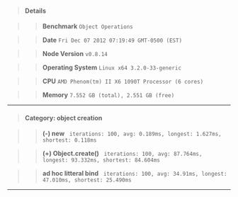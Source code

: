 > #### Details

>> **Benchmark** ```Object Operations```

>> **Date** ```Fri Dec 07 2012 07:19:49 GMT-0500 (EST)```

>> **Node Version** ```v0.8.14```

>> **Operating System** ```Linux x64 3.2.0-33-generic```

>> **CPU** ```AMD Phenom(tm) II X6 1090T Processor (6 cores)```

>> **Memory** ```7.552 GB (total), 2.551 GB (free)```



---

> #### Category: object creation

>> **(-) new** ``` iterations: 100, avg: 0.189ms, longest: 1.627ms, shortest: 0.118ms```

>> **(+) Object.create()** ``` iterations: 100, avg: 87.764ms, longest: 93.332ms, shortest: 84.604ms```

>> **ad hoc litteral bind** ``` iterations: 100, avg: 34.91ms, longest: 47.010ms, shortest: 25.490ms```



---

